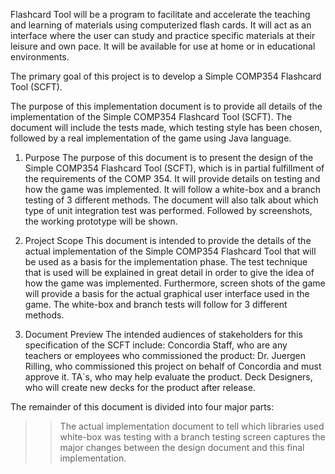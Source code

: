 Flashcard Tool will be a program to facilitate and accelerate the teaching and learning of materials using computerized flash cards. It will act as an interface where the user can study and practice specific materials at their leisure and own pace. It will be available for use at home or in educational environments. 


The primary goal of this project is to develop a Simple COMP354 Flashcard Tool (SCFT). 

The purpose of this implementation document is to provide all details of the implementation of the Simple COMP354 Flashcard Tool (SCFT). The document will include the tests made, which testing style has been chosen, followed by a real implementation of the game using Java language.

1.  Purpose
The purpose of this document is to present the design of the Simple COMP354 Flashcard Tool (SCFT), which is in partial fulfillment of the requirements of the COMP 354. It will provide details on testing and how the game was implemented. It will follow a white-box and a branch testing of 3 different methods. The document will also talk about which type of unit integration test was performed. Followed by screenshots, the working prototype will be shown. 

2.	Project Scope
This document is intended to provide the details of the actual implementation of the Simple COMP354 Flashcard Tool that will be used as a basis for the implementation phase. The test technique that is used will be explained in great detail in order to give the idea of how the game was implemented. Furthermore, screen shots of the game will provide a basis for the actual graphical user interface used in the game. The white-box and branch tests will follow for 3 different methods. 


3.	  Document Preview
   The intended audiences of stakeholders for this specification of the SCFT include:
	Concordia Staff, who are any teachers or employees who commissioned the product:
Dr. Juergen Rilling, who commissioned this project on behalf of Concordia and must approve it.
		TA`s, who may help evaluate the product.
		Deck Designers, who will create new decks for the product after release.



The remainder of this document is divided into four major parts: 
>> The actual implementation document to tell which libraries used
>> white-box was testing with a branch testing
>> screen captures
>> the major changes between the design document and this final implementation.
